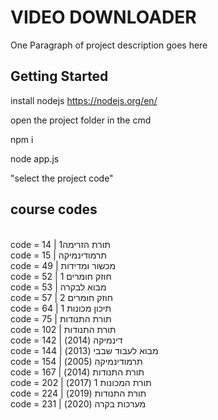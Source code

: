 # VIDEO DOWNLOADER

One Paragraph of project description goes here

## Getting Started

install nodejs
https://nodejs.org/en/

open the project folder in the cmd

npm i 

node app.js

"select the project code"

## course codes 

<br />code = 14  |        תורת הזרימה1
<br />code = 15  |        תרמודינמיקה
<br />code = 49  |        מכשור ומדידות
<br />code = 52  |        חוזק חומרים 1
<br />code = 53  |        מבוא לבקרה
<br />code = 57  |        חוזק חומרים 2
<br />code = 64  |        תיכון מכונות 1
<br />code = 75  |        תורת התנודות
<br />code = 102 |        תורת התנודות
<br />code = 142 |        דינמיקה   (2014)
<br />code = 144 |        מבוא לעבוד שבבי   (2013)
<br />code = 154 |        תרמודינמיקה   (2005)
<br />code = 167 |        תורת התנודות   (2014)
<br />code = 202 |        תורת המכונות 1   (2017)
<br />code = 224 |        תורת התנודות   (2019)
<br />code = 231 |        מערכות בקרה   (2020)